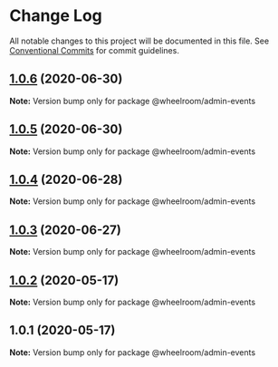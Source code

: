 # Change Log

All notable changes to this project will be documented in this file.
See [Conventional Commits](https://conventionalcommits.org) for commit guidelines.

## [1.0.6](https://github.com/wheelroom/wheelroom/compare/@wheelroom/admin-events@1.0.5...@wheelroom/admin-events@1.0.6) (2020-06-30)

**Note:** Version bump only for package @wheelroom/admin-events





## [1.0.5](https://github.com/wheelroom/wheelroom/compare/@wheelroom/admin-events@1.0.4...@wheelroom/admin-events@1.0.5) (2020-06-30)

**Note:** Version bump only for package @wheelroom/admin-events





## [1.0.4](https://github.com/wheelroom/wheelroom/compare/@wheelroom/admin-events@1.0.3...@wheelroom/admin-events@1.0.4) (2020-06-28)

**Note:** Version bump only for package @wheelroom/admin-events





## [1.0.3](https://github.com/wheelroom/wheelroom/compare/@wheelroom/admin-events@1.0.2...@wheelroom/admin-events@1.0.3) (2020-06-27)

**Note:** Version bump only for package @wheelroom/admin-events





## [1.0.2](https://github.com/wheelroom/wheelroom/compare/@wheelroom/admin-events@1.0.1...@wheelroom/admin-events@1.0.2) (2020-05-17)

**Note:** Version bump only for package @wheelroom/admin-events





## 1.0.1 (2020-05-17)

**Note:** Version bump only for package @wheelroom/admin-events
